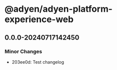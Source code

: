 # @adyen/adyen-platform-experience-web

## 0.0.0-20240717142450

### Minor Changes

-   203ee0d: Test changelog
